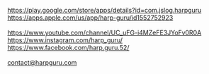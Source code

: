 https://play.google.com/store/apps/details?id=com.jslog.harpguru \
https://apps.apple.com/us/app/harp-guru/id1552752923 \
\
https://www.youtube.com/channel/UC_uFG-i4MZeFE3JYoFv0R0A \
https://www.instagram.com/harp_guru/ \
https://www.facebook.com/harp.guru.52/ \
\
contact@harpguru.com

